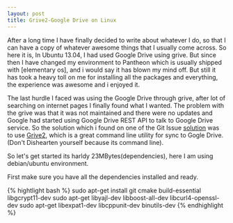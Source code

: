 ```yaml
---
layout: post
title: Grive2-Google Drive on Linux
---
```


After a long time I have finally decided to write about whatever I do, so that I can have a copy of whatever awesome things that I usually come across. 
So here it is, In Ubuntu 13.04, I had used Google Drive using grive. But since then I have changed my environment to Pantheon which is usually shipped with [elementary os], and i would say it has blown my mind off. But still it has took a heavy toll on me for installing all the packages and everything, the experience was awesome and i enjoyed it.

The last hurdle I faced was using the Google Drive through grive, after lot of searching on internet pages I finally found what I wanted. The problem with the grive was that it was not maintained and there were no updates and Google had started using  Google Drive REST API to talk to Google Drive service. So the solution which i found on one of the Git Issue [solution](https://github.com/Grive/grive/issues/311) was to use [Grive2](http://yourcmc.ru/wiki/Grive2), which is a great command line utility for sync to Gogle Drive.(Don't Dishearten yourself because its command line).

So let's get started its harldy 23MBytes(dependencies), here I am using debian/ubuntu environment.

First make sure you have all the dependencies installed and ready.

{% hightlight bash %}
sudo apt-get install git cmake build-essential libgcrypt11-dev 
sudo apt-get libyajl-dev libboost-all-dev libcurl4-openssl-dev 
sudo apt-get libexpat1-dev libcppunit-dev binutils-dev
{% endhighlight %}
